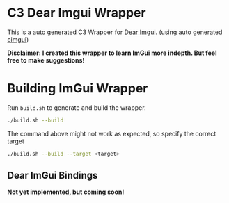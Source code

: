 # C3 Dear Imgui Wrapper

This is a auto generated C3 Wrapper for [Dear Imgui](https://github.com/ocornut/imgui). (using auto generated [cimgui](https://github.com/cimgui/cimgui.git))

**Disclaimer: I created this wrapper to learn ImGui more indepth. But feel free to make suggestions!**

# Building ImGui Wrapper
Run `build.sh` to generate and build the wrapper.
```sh
./build.sh --build
```
The command above might not work as expected, so specify the correct target
```sh
./build.sh --build --target <target>
```

## Dear ImGui Bindings
**Not yet implemented, but coming soon!**
